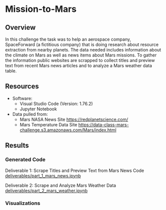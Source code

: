 # Mission-to-Mars

## Overview
In this challenge the task was to help an aerospace company, SpaceForward (a fictitious company) that is doing research about resource extraction from nearby planets. The data needed includes information about the climate on Mars as well as news items about Mars missions. To gather the information public websites are scrapped to collect titles and preview text from recent Mars news articles and to analyze a Mars weather data table.

## Resources

- Software:
    - Visual Studio Code (Version: 1.76.2)
    - Jupyter Notebook
- Data pulled from:
    - Mars NASA News Site https://redplanetscience.com/
    - Mars Temperature Data Site  https://data-class-mars-challenge.s3.amazonaws.com/Mars/index.html  

## Results

### Generated Code 
Deliverable 1: Scrape Titles and Preview Text from Mars News Code
[deliverables/part_1_mars_news.ipynb](deliverables/part_1_mars_news.ipynb)

Deliverable 2: Scrape and Analyze Mars Weather Data
[deliverables/part_2_mars_weather.ipynb](deliverables/part_2_mars_weather.ipynb)

### Visualizations 
